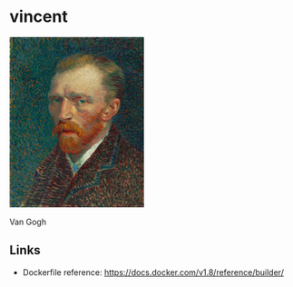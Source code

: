 vincent
=======

<img src='vincent-van-gogh.png'/>

Van Gogh

## Links

- Dockerfile reference: https://docs.docker.com/v1.8/reference/builder/
